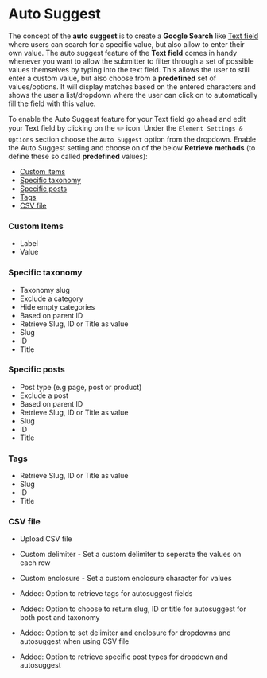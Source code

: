 # Auto Suggest

The concept of the **auto suggest** is to create a **Google Search** like [Text field](text) where users can search for a specific value, but also allow to enter their own value.
The auto suggest feature of the **Text field** comes in handy whenever you want to allow the submitter to filter through a set of possible values themselves by typing into the text field.
This allows the user to still enter a custom value, but also choose from a **predefined** set of values/options.
It will display matches based on the entered characters and shows the user a list/dropdown where the user can click on to automatically fill the field with this value.

To enable the Auto Suggest feature for your Text field go ahead and edit your Text field by clicking on the :pencil2: icon.
Under the `Element Settings & Options` section choose the `Auto Suggest` option from the dropdown.
Enable the Auto Suggest setting and choose on of the below **Retrieve methods** (to define these so called **predefined** values):

* [Custom items](#custom-items)
* [Specific taxonomy](#specific-taxonomy)
* [Specific posts](#specific-posts)
* [Tags](#tags)
* [CSV file](#csv-file)


### Custom Items
- Label
- Value

### Specific taxonomy
 - Taxonomy slug
 - Exclude a category
 - Hide empty categories
 - Based on parent ID
 - Retrieve Slug, ID or Title as value
  - Slug
  - ID
  - Title

### Specific posts
 - Post type (e.g page, post or product)
 - Exclude a post
 - Based on parent ID
 - Retrieve Slug, ID or Title as value
  - Slug
  - ID
  - Title

### Tags
 - Retrieve Slug, ID or Title as value
  - Slug
  - ID
  - Title

### CSV file
 - Upload CSV file 
 - Custom delimiter - Set a custom delimiter to seperate the values on each row
 - Custom enclosure - Set a custom enclosure character for values



- Added: Option to retrieve tags for autosuggest fields
- Added: Option to choose to return slug, ID or title for autosuggest for both post and taxonomy
- Added: Option to set delimiter and enclosure for dropdowns and autosuggest when using CSV file
- Added: Option to retrieve specific post types for dropdown and autosuggest